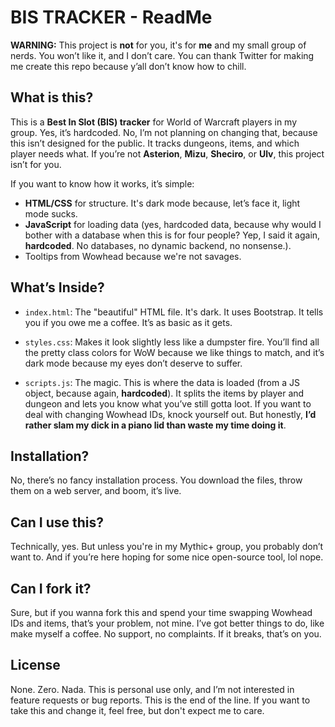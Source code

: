 
# BIS TRACKER - **ReadMe**

**WARNING:** This project is **not** for you, it's for **me** and my small group of nerds. You won’t like it, and I don’t care. You can thank Twitter for making me create this repo because y’all don’t know how to chill.

## What is this?

This is a **Best In Slot (BIS) tracker** for World of Warcraft players in my group. Yes, it’s hardcoded. No, I’m not planning on changing that, because this isn’t designed for the public. It tracks dungeons, items, and which player needs what. If you’re not **Asterion**, **Mizu**, **Sheciro**, or **Ulv**, this project isn’t for you.

If you want to know how it works, it’s simple:

-   **HTML/CSS** for structure. It's dark mode because, let’s face it, light mode sucks.
- **JavaScript** for loading data (yes, hardcoded data, because why would I bother with a database when this is for four people? Yep, I said it again, **hardcoded**. No databases, no dynamic backend, no nonsense.).
-   Tooltips from Wowhead because we're not savages.

## What’s Inside?

-   `index.html`: The "beautiful" HTML file. It's dark. It uses Bootstrap. It tells you if you owe me a coffee. It’s as basic as it gets.
    
-   `styles.css`: Makes it look slightly less like a dumpster fire. You’ll find all the pretty class colors for WoW because we like things to match, and it’s dark mode because my eyes don’t deserve to suffer.
    
-   `scripts.js`: The magic. This is where the data is loaded (from a JS object, because again, **hardcoded**). It splits the items by player and dungeon and lets you know what you’ve still gotta loot. If you want to deal with changing Wowhead IDs, knock yourself out. But honestly, **I’d rather slam my dick in a piano lid than waste my time doing it​**.

## Installation?

No, there’s no fancy installation process. You download the files, throw them on a web server, and boom, it’s live.

## Can I use this?

Technically, yes. But unless you're in my Mythic+ group, you probably don’t want to. And if you’re here hoping for some nice open-source tool, lol nope.

## Can I fork it?

Sure, but if you wanna fork this and spend your time swapping Wowhead IDs and items, that’s your problem, not mine. I’ve got better things to do, like make myself a coffee. No support, no complaints. If it breaks, that’s on you.

## License

None. Zero. Nada. This is personal use only, and I’m not interested in feature requests or bug reports. This is the end of the line. If you want to take this and change it, feel free, but don't expect me to care.